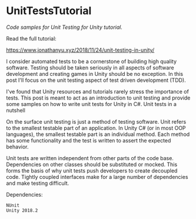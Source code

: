 # UnitTestsTutorial
*Code samples for Unit Testing for Unity tutorial.*

Read the full tutorial:

https://www.jonathanyu.xyz/2018/11/24/unit-testing-in-unity/



I consider automated tests to be a cornerstone of building high quality software. Testing should be taken seriously in all aspects of software development and creating games in Unity should be no exception. In this post I'll focus on the unit testing aspect of test driven development (TDD).

I've found that Unity resources and tutorials rarely stress the importance of tests. This post is meant to act as an introduction to unit testing and provide some samples on how to write unit tests for Unity in C#.
Unit tests in a nutshell

On the surface unit testing is just a method of testing software. Unit refers to the smallest testable part of an application. In Unity C# (or in most OOP languages), the smallest testable part is an individual method. Each method has some functionality and the test is written to assert the expected behavior.

Unit tests are written independent from other parts of the code base. Dependencies on other classes should be substituted or mocked. This forms the basis of why unit tests push developers to create decoupled code. Tightly coupled interfaces make for a large number of dependencies and make testing difficult.


Dependencies:

```
NUnit
Unity 2018.2
```
